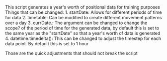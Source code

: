 This script generates a year's worth of positional data for training purposes
Things that can be changed:
    1.  startDate:  Allows for different periods of time for data
    2.  timetable:  Can be modified to create different movement patterns over a day
    3.  currDate.<arg>: The argument can be changed to change the scope? of the period of time for the generated data, by default this is set to the same year as the "startDate" so that a year's worth of data is generated
    4.  datetime.timedelta(<arg>): This can be changed to adjust the timestep for each data point. By default this is set to 1 hour

Those are the quick adjustments that should not break the script
